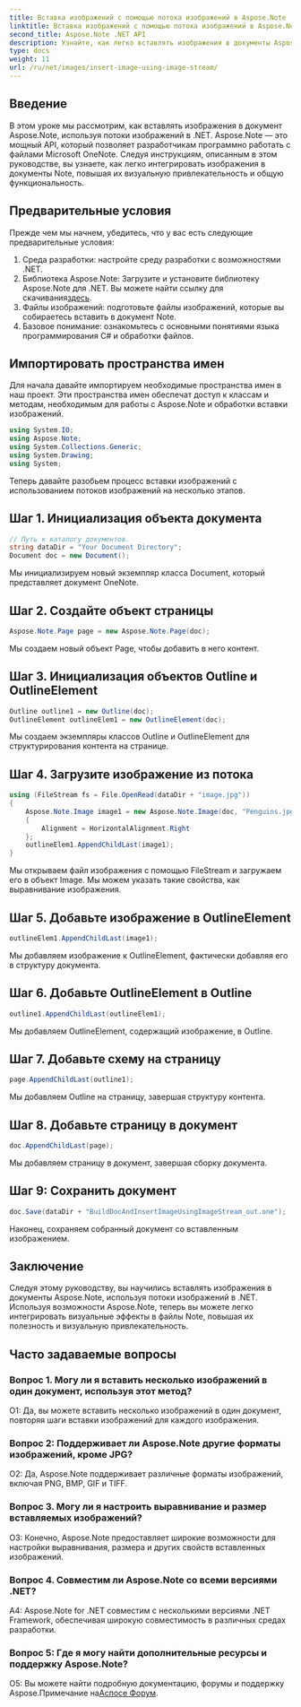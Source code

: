 ```yaml
---
title: Вставка изображений с помощью потока изображений в Aspose.Note
linktitle: Вставка изображений с помощью потока изображений в Aspose.Note
second_title: Aspose.Note .NET API
description: Узнайте, как легко вставлять изображения в документы Aspose.Note, используя потоки изображений в .NET. Улучшайте свои файлы Note с помощью визуальных эффектов без особых усилий.
type: docs
weight: 11
url: /ru/net/images/insert-image-using-image-stream/
---
```

## Введение

В этом уроке мы рассмотрим, как вставлять изображения в документ Aspose.Note, используя потоки изображений в .NET. Aspose.Note — это мощный API, который позволяет разработчикам программно работать с файлами Microsoft OneNote. Следуя инструкциям, описанным в этом руководстве, вы узнаете, как легко интегрировать изображения в документы Note, повышая их визуальную привлекательность и общую функциональность.

## Предварительные условия

Прежде чем мы начнем, убедитесь, что у вас есть следующие предварительные условия:
1. Среда разработки: настройте среду разработки с возможностями .NET.
2.  Библиотека Aspose.Note: Загрузите и установите библиотеку Aspose.Note для .NET. Вы можете найти ссылку для скачивания[здесь](https://releases.aspose.com/note/net/).
3. Файлы изображений: подготовьте файлы изображений, которые вы собираетесь вставить в документ Note.
4. Базовое понимание: ознакомьтесь с основными понятиями языка программирования C# и обработки файлов.

## Импортировать пространства имен
Для начала давайте импортируем необходимые пространства имен в наш проект. Эти пространства имен обеспечат доступ к классам и методам, необходимым для работы с Aspose.Note и обработки вставки изображений.

```csharp
using System.IO;
using Aspose.Note;
using System.Collections.Generic;
using System.Drawing;
using System;
```

Теперь давайте разобьем процесс вставки изображений с использованием потоков изображений на несколько этапов.

## Шаг 1. Инициализация объекта документа
```csharp
// Путь к каталогу документов.
string dataDir = "Your Document Directory";
Document doc = new Document();
```
Мы инициализируем новый экземпляр класса Document, который представляет документ OneNote.

## Шаг 2. Создайте объект страницы
```csharp
Aspose.Note.Page page = new Aspose.Note.Page(doc);
```
Мы создаем новый объект Page, чтобы добавить в него контент.

## Шаг 3. Инициализация объектов Outline и OutlineElement
```csharp
Outline outline1 = new Outline(doc);
OutlineElement outlineElem1 = new OutlineElement(doc);
```
Мы создаем экземпляры классов Outline и OutlineElement для структурирования контента на странице.

## Шаг 4. Загрузите изображение из потока
```csharp
using (FileStream fs = File.OpenRead(dataDir + "image.jpg"))
{
    Aspose.Note.Image image1 = new Aspose.Note.Image(doc, "Penguins.jpg", fs)
    {
        Alignment = HorizontalAlignment.Right
    };
    outlineElem1.AppendChildLast(image1);
}
```
Мы открываем файл изображения с помощью FileStream и загружаем его в объект Image. Мы можем указать такие свойства, как выравнивание изображения.

## Шаг 5. Добавьте изображение в OutlineElement
```csharp
outlineElem1.AppendChildLast(image1);
```
Мы добавляем изображение к OutlineElement, фактически добавляя его в структуру документа.

## Шаг 6. Добавьте OutlineElement в Outline
```csharp
outline1.AppendChildLast(outlineElem1);
```
Мы добавляем OutlineElement, содержащий изображение, в Outline.

## Шаг 7. Добавьте схему на страницу
```csharp
page.AppendChildLast(outline1);
```
Мы добавляем Outline на страницу, завершая структуру контента.

## Шаг 8. Добавьте страницу в документ
```csharp
doc.AppendChildLast(page);
```
Мы добавляем страницу в документ, завершая сборку документа.

## Шаг 9: Сохранить документ
```csharp
doc.Save(dataDir + "BuildDocAndInsertImageUsingImageStream_out.one");
```
Наконец, сохраняем собранный документ со вставленным изображением.

## Заключение
Следуя этому руководству, вы научились вставлять изображения в документы Aspose.Note, используя потоки изображений в .NET. Используя возможности Aspose.Note, теперь вы можете легко интегрировать визуальные эффекты в файлы Note, повышая их полезность и визуальную привлекательность.

## Часто задаваемые вопросы

### Вопрос 1. Могу ли я вставить несколько изображений в один документ, используя этот метод?

О1: Да, вы можете вставить несколько изображений в один документ, повторяя шаги вставки изображений для каждого изображения.

### Вопрос 2: Поддерживает ли Aspose.Note другие форматы изображений, кроме JPG?

О2: Да, Aspose.Note поддерживает различные форматы изображений, включая PNG, BMP, GIF и TIFF.

### Вопрос 3. Могу ли я настроить выравнивание и размер вставляемых изображений?

О3: Конечно, Aspose.Note предоставляет широкие возможности для настройки выравнивания, размера и других свойств вставленных изображений.

### Вопрос 4. Совместим ли Aspose.Note со всеми версиями .NET?

A4: Aspose.Note for .NET совместим с несколькими версиями .NET Framework, обеспечивая широкую совместимость в различных средах разработки.

### Вопрос 5: Где я могу найти дополнительные ресурсы и поддержку Aspose.Note?

 О5: Вы можете найти подробную документацию, форумы и поддержку Aspose.Примечание на[Аспосе Форум](https://forum.aspose.com/c/note/28).